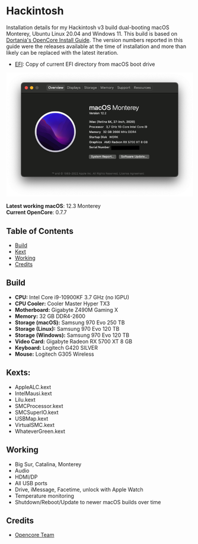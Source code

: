 # Hackintosh

Installation details for my Hackintosh v3 build dual-booting macOS Monterey, Ubuntu Linux 20.04 and Windows 11.
This build is based on [Dortania's OpenCore Install Guide](https://dortania.github.io/OpenCore-Install-Guide/). The version numbers reported in this guide were the releases available at the time of installation and more than likely can be replaced with the latest iteration.

* [EFI](EFI/): Copy of current EFI directory from macOS boot drive

![About This Mac](system.png)

**Latest working macOS**: 12.3 Monterey
<br>
**Current OpenCore**: 0.7.7

## Table of Contents

* [Build](#build)
* [Kext](#kexts)
* [Working](#working)
* [Credits](#credits)


## Build

* **CPU:** Intel Core i9-10900KF 3.7 GHz (no IGPU)
* **CPU Cooler:** Cooler Master Hyper TX3
* **Motherboard:** Gigabyte Z490M Gaming X
* **Memory:** 32 GB DDR4-2600
* **Storage (macOS):** Samsung 970 Evo 250 TB
* **Storage (Linux):** Samsung 970 Evo 120 TB
* **Storage (Windows):** Samsung 970 Evo 120 TB
* **Video Card:** Gigabyte Radeon RX 5700 XT 8 GB
* **Keyboard:** Logitech G420 SILVER
* **Mouse:** Logitech G305 Wireless

## Kexts:
- AppleALC.kext
- IntelMausi.kext
- Lilu.kext
- SMCProcessor.kext
- SMCSuperIO.kext
- USBMap.kext
- VirtualSMC.kext
- WhateverGreen.kext

## Working
- Big Sur, Catalina, Monterey
- Audio
- HDMI/DP
- All USB ports
- Drive, iMessage, Facetime, unlock with Apple Watch
- Temperature monitoring
- Shutdown/Reboot/Update to newer macOS builds over time


## Credits
- [Opencore Team](https://dortania.github.io/getting-started/)
